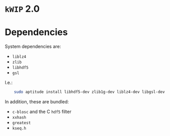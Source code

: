 # `kWIP` 2.0

# Dependencies

System dependencies are:

- ``liblz4``
- ``zlib``
- ``libhdf5``
- ``gsl``

I.e.:

```bash
    sudo aptitude install libhdf5-dev zlib1g-dev liblz4-dev libgsl-dev
```

In addition, these are bundled:

- ``c-blosc`` and the C ``hdf5`` filter
- ``xxhash``
- ``greatest``
- ``kseq.h``
